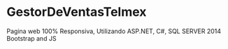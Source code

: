 # GestorDeVentasTelmex
Pagina web 100% Responsiva, Utilizando ASP.NET, C#, SQL SERVER 2014 Bootstrap and JS
